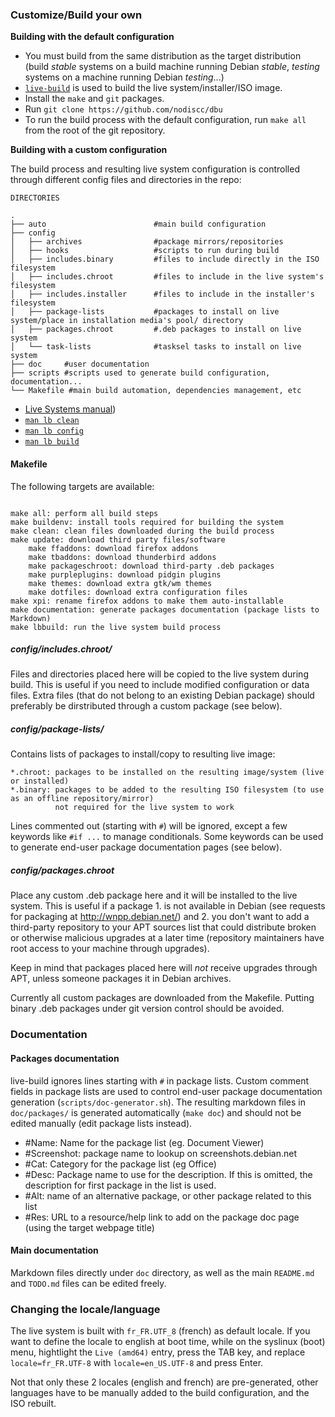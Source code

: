 ### Customize/Build your own

**Building with the default configuration**

 * You must build from the same distribution as the target distribution (build *stable* systems on a build machine running Debian *stable*, *testing* systems on a machine running Debian *testing*...)
 * [`live-build`](https://www.debian.org/devel/debian-live/) is used to build the live system/installer/ISO image.
 * Install the `make` and `git` packages.
 * Run `git clone https://github.com/nodiscc/dbu`
 * To run the build process with the default configuration, run `make all` from the root of the git repository.

**Building with a custom configuration**

The build process and resulting live system configuration is controlled through
different config files and directories in the repo:

```
DIRECTORIES

.
├── auto                        #main build configuration
├── config
│   ├── archives                #package mirrors/repositories
│   ├── hooks                   #scripts to run during build
│   ├── includes.binary         #files to include directly in the ISO filesystem
│   ├── includes.chroot         #files to include in the live system's filesystem
│   ├── includes.installer      #files to include in the installer's filesystem
│   ├── package-lists           #packages to install on live system/place in installation media's pool/ directory
│   ├── packages.chroot         #.deb packages to install on live system
│   └── task-lists              #tasksel tasks to install on live system
├── doc     #user documentation
├── scripts #scripts used to generate build configuration, documentation...
└── Makefile #main build automation, dependencies management, etc

```

* [Live Systems manual](https://debian-live.alioth.debian.org/live-manual/stable/manual/html/live-manual.en.html))
* [`man lb clean`](https://manpages.debian.org/cgi-bin/man.cgi?query=lb_clean&sektion=1&apropos=0&manpath=Debian+8+jessie&locale=)
* [`man lb config`](https://manpages.debian.org/cgi-bin/man.cgi?query=lb_config&sektion=1&apropos=0&manpath=Debian+8+jessie&locale=)
* [`man lb build`](https://manpages.debian.org/cgi-bin/man.cgi?query=lb_build&sektion=1&apropos=0&manpath=Debian+8+jessie&locale=)


#### Makefile

The following targets are available:

```

make all: perform all build steps
make buildenv: install tools required for building the system
make clean: clean files downloaded during the build process
make update: download third party files/software
    make ffaddons: download firefox addons
    make tbaddons: download thunderbird addons
    make packageschroot: download third-party .deb packages
    make purpleplugins: download pidgin plugins
    make themes: download extra gtk/wm themes
    make dotfiles: download extra configuration files
make xpi: rename firefox addons to make them auto-installable
make documentation: generate packages documentation (package lists to Markdown)
make lbbuild: run the live system build process

```

##### config/includes.chroot/

Files and directories placed here will be copied to the live system during build.
This is useful if you need to include modified configuration or data files. Extra
files (that do not belong to an existing Debian package) should preferably be
dirstributed through a custom package (see below).


##### config/package-lists/

Contains lists of packages to install/copy to resulting live image:

    *.chroot: packages to be installed on the resulting image/system (live or installed)
    *.binary: packages to be added to the resulting ISO filesystem (to use as an offline repository/mirror)
              not required for the live system to work

Lines commented out (starting with `#`) will be ignored, except a few keywords
like `#if ...` to manage conditionals. Some keywords can be used to generate
end-user package documentation pages (see below).

##### config/packages.chroot

Place any custom .deb package here and it will be installed to the live system. 
This is useful if a package 1. is not available in Debian (see requests for
packaging  at http://wnpp.debian.net/) and 2. you don't want to add a third-party
repository to your APT sources list that could distribute broken or otherwise
malicious upgrades at a later time (repository maintainers have root access to 
your machine through upgrades).

Keep in mind that packages placed here will _not_ receive upgrades through APT,
unless someone packages it in Debian archives.

Currently all custom packages are downloaded from the Makefile.
Putting binary .deb packages under git version control should be avoided.
 
### Documentation

#### Packages documentation
 
live-build ignores lines starting with `#` in package lists. 
Custom comment fields in package lists are used to control end-user package
documentation generation (`scripts/doc-generator.sh`). The resulting markdown
files in `doc/packages/` is generated automatically (`make doc`) and should
not be edited manually (edit package lists instead).


 * #Name: Name for the package list (eg. Document Viewer)
 * #Screenshot: package name to lookup on screenshots.debian.net
 * #Cat: Category for the package list (eg Office)
 * #Desc: Package name to use for the description. If this is omitted, the description for first package in the list is used.
 * #Alt: name of an alternative package, or other package related to this list
 * #Res: URL to a resource/help link to add on the package doc page (using the target webpage title)

#### Main documentation

Markdown files directly under `doc` directory, as well as the main `README.md` and `TODO.md` files can be edited freely.

### Changing the locale/language

The live system is built with `fr_FR.UTF_8` (french) as default locale. If you 
want to define the locale to english at boot time, while on the syslinux (boot)
menu, hightlight the `Live (amd64)` entry, press the TAB key, and replace
`locale=fr_FR.UTF-8` with `locale=en_US.UTF-8` and press Enter.

Not that only these 2 locales (english and french) are pre-generated, other languages
have to be manually added to the build configuration, and the ISO rebuilt.
